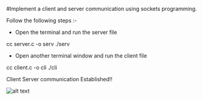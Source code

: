 #Implement a client and server communication using sockets programming.

Follow the following steps :-

- Open the terminal and run the server file

cc server.c -o serv
./serv

- Open another terminal window and run the client file

cc client.c -o cli
./cli


Client Server communication Established!!

![alt text](https://github.com/utkarshchoubeycs/Network-Programming-and-Security-Lab/Prog1/blob/Prog1-SS.png?raw=true)
